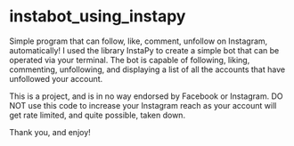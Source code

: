 # instabot_using_instapy
Simple program that can follow, like, comment, unfollow on Instagram, automatically!
I used the library InstaPy to create a simple bot that can be operated via your terminal.
The bot is capable of following, liking, commenting, unfollowing, and displaying a list of all the accounts that have unfollowed your account.

This is a project, and is in no way endorsed by Facebook or Instagram. 
DO NOT use this code to increase your Instagram reach as your account will get rate limited, and quite possible, taken down.

Thank you, and enjoy!
